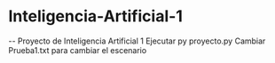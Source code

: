 # Inteligencia-Artificial-1
--
Proyecto de Inteligencia Artificial 1
Ejecutar 
py proyecto.py
Cambiar Prueba1.txt para cambiar el escenario
